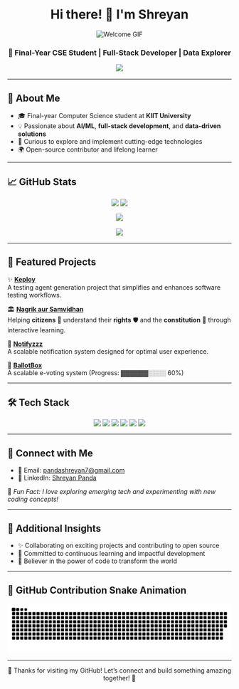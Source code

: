 <h1 align="center">Hi there! 👋 I'm Shreyan</h1>
<p align="center">
  <img src="https://media.giphy.com/media/v1.Y2lkPTc5MGI3NjExYmhzMG96NzBlcm95NHBwemxhemkydG1jNnE4NHY0bmFlcTl4ZDR4byZlcD12MV9naWZzX3NlYXJjaCZjdD1n/du3J3cXyzhj75IOgvA/giphy.gif" alt="Welcome GIF" width="200" />
</p>

<h3 align="center">🚀 Final-Year CSE Student | Full-Stack Developer | Data Explorer</h3>

<p align="center">
  <img src="https://readme-typing-svg.demolab.com/?lines=Solving+Real-World+Problems+with+Code!;Passionate+about+AI%2C+ML+%26+Web+Dev;Let's+Build+Something+Amazing+Together!&center=true&width=500&height=45" />
</p>

---

## 🌟 About Me

- 🎓 Final-year Computer Science student at **KIIT University**  
- 💡 Passionate about **AI/ML**, **full-stack development**, and **data-driven solutions**  
- 🧠 Curious to explore and implement cutting-edge technologies  
- 🌍 Open-source contributor and lifelong learner  

---

## 📈 GitHub Stats

<p align="center">
  <img src="https://github-readme-stats.vercel.app/api?username=pandashreyan&show_icons=true&theme=radical" height="165" />
  <img src="https://github-readme-stats.vercel.app/api/top-langs/?username=pandashreyan&layout=compact&theme=radical" height="165" />
</p>

<p align="center">
  <img src="https://github-profile-trophy.vercel.app/?username=pandashreyan&theme=dracula&no-frame=true&margin-w=15&row=1&column=6" />
</p>

<p align="center">
  <img src="https://streak-stats.demolab.com/?user=pandashreyan&theme=radical" height="150" />
</p>

---

## 🔧 Featured Projects

✨ [**Keploy**](https://github.com/pandashreyan/keploy)  
A testing agent generation project that simplifies and enhances software testing workflows.

🏛️ [**Nagrik aur Samvidhan**](https://github.com/pandashreyan/SIHAPP)  
Helping **citizens** 👥 understand their **rights** 🛡️ and the **constitution** 📜 through interactive learning.

📣 [**Notifyzzz**](https://github.com/pandashreyan/notifyzzz)  
A scalable notification system designed for optimal user experience.

🚧 [**BallotBox**](https://github.com/pandashreyan/electrack)  
A scalable e-voting system (Progress: ▓▓▓▓▓▓░░░░ 60%)

---

## 🛠️ Tech Stack

<p align="center">
  <img src="https://img.shields.io/badge/Go-00ADD8?style=for-the-badge&logo=go&logoColor=white" />
  <img src="https://img.shields.io/badge/TypeScript-3178C6?style=for-the-badge&logo=typescript&logoColor=white" />
  <img src="https://img.shields.io/badge/JavaScript-F7DF1E?style=for-the-badge&logo=javascript&logoColor=black" />
  <img src="https://img.shields.io/badge/React-20232A?style=for-the-badge&logo=react&logoColor=61DAFB" />
  <img src="https://img.shields.io/badge/HTML5-E34F26?style=for-the-badge&logo=html5&logoColor=white" />
  <img src="https://img.shields.io/badge/CSS3-1572B6?style=for-the-badge&logo=css3&logoColor=white" />
</p>

---

## 🤝 Connect with Me

- 📧 Email: [pandashreyan7@gmail.com](mailto:pandashreyan7@gmail.com)  
- 💼 LinkedIn: [Shreyan Panda](https://www.linkedin.com/in/shreyan-panda-a4a6aa254/)  

💬 *Fun Fact: I love exploring emerging tech and experimenting with new coding concepts!*

---

## 🌈 Additional Insights

- ✨ Collaborating on exciting projects and contributing to open source  
- 🚀 Committed to continuous learning and impactful development  
- 🧩 Believer in the power of code to transform the world  

---

## 🐍 GitHub Contribution Snake Animation

<picture>
  <source media="(prefers-color-scheme: dark)" srcset="https://raw.githubusercontent.com/pandashreyan/pandashreyan/output/github-snake-dark.svg" />
  <source media="(prefers-color-scheme: light)" srcset="https://raw.githubusercontent.com/pandashreyan/pandashreyan/output/github-snake.svg" />
  <img alt="github-snake" src="https://raw.githubusercontent.com/pandashreyan/pandashreyan/output/github-snake.svg" />
</picture>

---

<p align="center">
  🙏 Thanks for visiting my GitHub! Let’s connect and build something amazing together! 🚀
</p>
